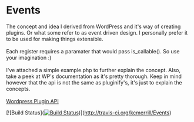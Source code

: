 <h1>Events</h1>
The concept and idea I derived from WordPress and it's way of creating plugins. Or what some refer to as event driven design. I personally prefer it to be used for making things extensible.
<br><br>
Each register requires a paramater that would pass is_callable(). So use your imagination :)
<br><br>
I've attached a simple example.php to further explain the concept. Also, take a peek at WP's documentation as it's pretty thorough. Keep in mind however that the api is not the same as pluginify's, it's just to explain the concepts. 
<br><br>
<a href='http://codex.wordpress.org/Plugin_API'>Wordpress Plugin API</a>

[![Build Status]([![Build Status](https://travis-ci.org/kcmerrill/Events.png?branch=master)](https://travis-ci.org/kcmerrill/Events))](http://travis-ci.org/kcmerrill/Events)
